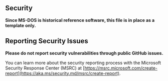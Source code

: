 ## Security

**Since MS-DOS is historical reference software, this file is in place as a template only.**

## Reporting Security Issues

**Please do not report security vulnerabilities through public GitHub issues.**

You can learn more about the security reporting process with the Microsoft Security Response Center (MSRC) at [https://msrc.microsoft.com/create-report](https://aka.ms/security.md/msrc/create-report).

